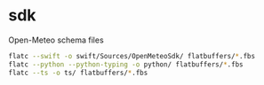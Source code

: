 # sdk
Open-Meteo schema files 


```bash
flatc --swift -o swift/Sources/OpenMeteoSdk/ flatbuffers/*.fbs
flatc --python --python-typing -o python/ flatbuffers/*.fbs
flatc --ts -o ts/ flatbuffers/*.fbs


```